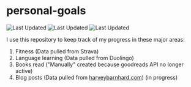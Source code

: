 # personal-goals
![Last Updated](https://img.shields.io/date/1624494002?color=FC4C02&label=Fitness%20Updated&logo=strava)
![Last Updated](https://img.shields.io/date/1624494002?color=7ac70c&label=Language%20Updated&logo=duolingo)
![Last Updated](https://img.shields.io/date/1624494002?color=e9e5cd&label=Books%20Updated&logo=goodreads)

I use this repository to keep track of my progress in these major areas:

1. Fitness (Data pulled from Strava)
2. Language learning (Data pulled from Duolingo)
3. Books read ("Manually" created because goodreads API no longer active)
4. Blog posts (Data pulled from [harveybarnhard.com](https://harveybarnhard.com)) (in progress)
